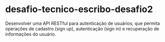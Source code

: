# desafio-tecnico-escribo-desafio2
 Desenvolver uma API RESTful para autenticação de usuários, que permita operações de cadastro (sign up), autenticação (sign in) e recuperação de informações do usuário.
